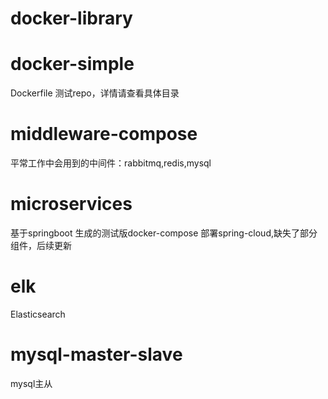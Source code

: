 # docker-library

# docker-simple

Dockerfile 测试repo，详情请查看具体目录



# middleware-compose

平常工作中会用到的中间件：rabbitmq,redis,mysql

# microservices

基于springboot 生成的测试版docker-compose 部署spring-cloud,缺失了部分组件，后续更新

# elk

Elasticsearch

# mysql-master-slave
mysql主从

